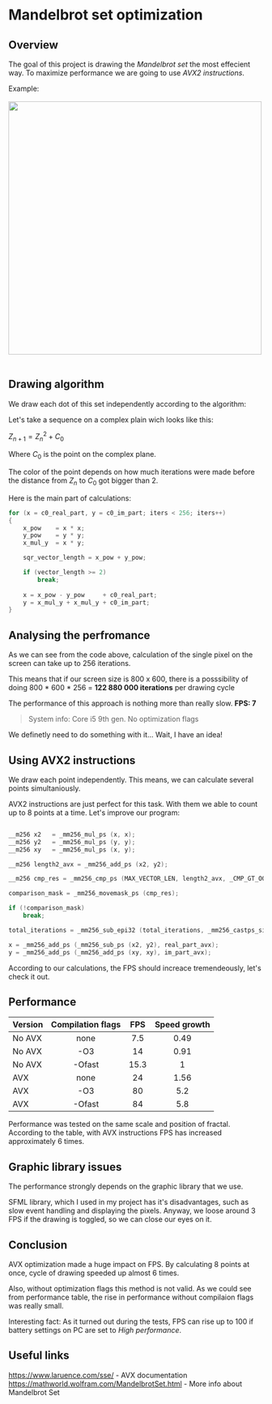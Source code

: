 # Mandelbrot set optimization

## Overview

The goal of this project is drawing the *Mandelbrot set* the most effecient way. To maximize performance we are going to use *AVX2 instructions*. 

Example:
 </br>
 </br>
<img src="https://user-images.githubusercontent.com/57039216/227485430-7cd9c1d4-45a2-491a-a618-9aba52ce0a21.png" width="500px"/>
 </br>
 </br>

## Drawing algorithm

We draw each dot of this set independently according to the algorithm:

Let's take a sequence on a complex plain wich looks like this:

$Z_{n + 1} = Z_n ^ 2 + C_0$

Where $C_0$ is the point on the complex plane.

 The color of the point depends on how much iterations were made before the distance from $Z_n$ to $C_0$ got bigger than 2.

Here is the main part of calculations:
~~~C++
for (x = c0_real_part, y = c0_im_part; iters < 256; iters++)
{
    x_pow    = x * x;
    y_pow    = y * y;
    x_mul_y  = x * y;

    sqr_vector_length = x_pow + y_pow;

    if (vector_length >= 2)
        break;
        
    x = x_pow - y_pow     + c0_real_part;
    y = x_mul_y + x_mul_y + c0_im_part;    
}
~~~

## Analysing the perfromance

As we can see from the code above, calculation of the single pixel on the screen can take up to 256 iterations.

 This means that if our screen size is 800 x 600, there is a posssibility of doing 800 * 600 * 256 = **122 880 000 iterations** per drawing cycle

The performance of this approach is nothing more than really slow. **FPS: 7**

>System info: Core i5 9th gen. No optimization flags

We definetly need to do something with it... Wait, I have an idea!

## Using AVX2 instructions
 
We draw each point independently. This means, we can calculate several points simultaniously. 

AVX2 instructions are just perfect for this task. With them we able to count up to 8 points at a time. Let's improve our program:

~~~C++

__m256 x2   = _mm256_mul_ps (x, x);
__m256 y2   = _mm256_mul_ps (y, y);
__m256 xy   = _mm256_mul_ps (x, y);

__m256 length2_avx = _mm256_add_ps (x2, y2);

__m256 cmp_res = _mm256_cmp_ps (MAX_VECTOR_LEN, length2_avx, _CMP_GT_OQ); 

comparison_mask = _mm256_movemask_ps (cmp_res); 

if (!comparison_mask)     
    break;

total_iterations = _mm256_sub_epi32 (total_iterations, _mm256_castps_si256 (cmp_res));  

x = _mm256_add_ps (_mm256_sub_ps (x2, y2), real_part_avx); 
y = _mm256_add_ps (_mm256_add_ps (xy, xy), im_part_avx);  

~~~

According to our calculations, the FPS should increace tremendeously, let's check it out.




## Performance

| Version      | Compilation flags | FPS           | Speed growth  |
| ------      | :---------------: | :------------: | :----------: |
| No AVX      | none              | 7.5            |   0.49        |
| No AVX      | -О3               | 14             |   0.91        |
| No AVX      | -Оfast            | 15.3           |   1          |
| AVX         | none              | 24             |   1.56      |
| AVX         | -О3               | 80             |   5.2       |
| AVX         | -Ofast            | 84             |   5.8      |


Performance was tested on the same scale and position of fractal. According to the table, with AVX instructions FPS has increased approximately 6 times.

## Graphic library issues

The performance strongly depends on the graphic library that we use. 

SFML library, which I used in my project has it's disadvantages, such as slow event handling and displaying the pixels. Anyway, we loose around 3 FPS if the drawing is toggled, so we can close our eyes on it.

## Conclusion

AVX optimization made a huge impact on FPS. By calculating 8 points at once, cycle of drawing speeded up almost 6 times. 

Also, without optimization flags this method is not valid. As we could see from performance table, the rise in performance without compilaion flags was really small. 

Interesting fact: As it turned out during the tests, FPS can rise up to 100 if battery settings on PC are set to *High performance*.

## Useful links 
https://www.laruence.com/sse/   -    AVX documentation </br>
https://mathworld.wolfram.com/MandelbrotSet.html  - More info about Mandelbrot Set
